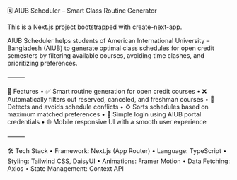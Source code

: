 🗓️ AIUB Scheduler – Smart Class Routine Generator

This is a Next.js project bootstrapped with create-next-app.

AIUB Scheduler helps students of American International University – Bangladesh (AIUB) to generate optimal class schedules for open credit semesters by filtering available courses, avoiding time clashes, and prioritizing preferences.

⸻

🚀 Features
	•	✅ Smart routine generation for open credit courses
	•	❌ Automatically filters out reserved, canceled, and freshman courses
	•	🧠 Detects and avoids schedule conflicts
	•	⚙️ Sorts schedules based on maximum matched preferences
	•	🔐 Simple login using AIUB portal credentials
	•	🌐 Mobile responsive UI with a smooth user experience

⸻

🛠️ Tech Stack
	•	Framework: Next.js (App Router)
	•	Language: TypeScript
	•	Styling: Tailwind CSS, DaisyUI
	•	Animations: Framer Motion
	•	Data Fetching: Axios
    	•	State Management: Context API



